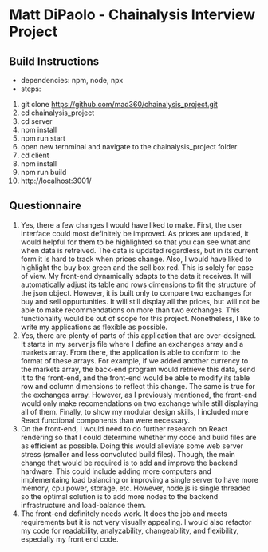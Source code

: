 # Matt DiPaolo - Chainalysis Interview Project


## Build Instructions
- dependencies: npm, node, npx
- steps:
1. git clone https://github.com/mad360/chainalysis_project.git
2. cd chainalysis_project
3. cd server
4. npm install
5. npm run start
6. open new ternminal and navigate to the chainalysis_project folder
7. cd client
8. npm install
9. npm run build
10. http://localhost:3001/

## Questionnaire
1. Yes, there a few changes I would have liked to make. First, the user interface could most definitely be improved. As prices are updated, it would helpful for them to be highlighted so that you can see what and when data is retreived. The data is updated regardless, but in its current form it is hard to track when prices change. Also, I would have liked to highlight the buy box green and the sell box red. This is solely for ease of view. My front-end dynamically adapts to the data it receives. It will automatically adjust its table and rows dimensions to fit the structure of the json object. However, it is built only to compare two exchanges for buy and sell oppurtunities. It will still display all the prices, but will not be able to make recommendations on more than two exchanges. This functionality would be out of scope for this project. Nonetheless, I like to write my applications as flexible as possible.
2. Yes, there are plenty of parts of this application that are over-designed. It starts in my server.js file where I define an exchanges array and a markets array. From there, the application is able to conform to the format of these arrays. For example, if we added another currency to the markets array, the back-end program would retrieve this data, send it to the front-end, and the front-end would be able to modify its table row and column dimensions to reflect this change. The same is true for the exchanges array. However, as I previously mentioned, the front-end would only make recomendations on two exchange while still displaying all of them. Finally, to show my modular design skills, I included more React functional components than were necessary.
3. On the front-end, I would need to do further research on React rendering so that I could determine whether my code and build files are as efficient as possible. Doing this would alleviate some web server stress (smaller and less convoluted build files). Though, the main change that would be required is to add and improve the backend hardware. This could include adding more computers and implementaing load balancing or improving a single server to have more memory, cpu power, storage, etc. However, node.js is single threaded so the optimal solution is to add more nodes to the backend infrastructure and load-balance them.
4. The front-end definitely needs work. It does the job and meets requirements but it is not very visually appealing. I would also refactor my code for readability, analyzability, changeability, and flexibility, especially my front end code.
